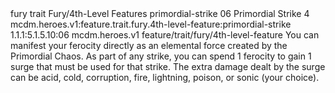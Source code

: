<ability>
  <metadata>
    <class>fury</class>
    <feature_type>trait</feature_type>
    <file_dpath>Fury/4th-Level Features</file_dpath>
    <item_id>primordial-strike</item_id>
    <item_index>06</item_index>
    <item_name>Primordial Strike</item_name>
    <level>4</level>
    <scc>mcdm.heroes.v1:feature.trait.fury.4th-level-feature:primordial-strike</scc>
    <scdc>1.1.1:5.1.5.10:06</scdc>
    <source>mcdm.heroes.v1</source>
    <type>feature/trait/fury/4th-level-feature</type>
  </metadata>
  <effects>
    <effect type="mundane">You can manifest your ferocity directly as an elemental force created by the Primordial Chaos. As part of any strike, you can spend 1 ferocity to gain 1 surge that must be used for that strike. The extra damage dealt by the surge can be acid, cold, corruption, fire, lightning, poison, or sonic (your choice).</effect>
  </effects>
</ability>
